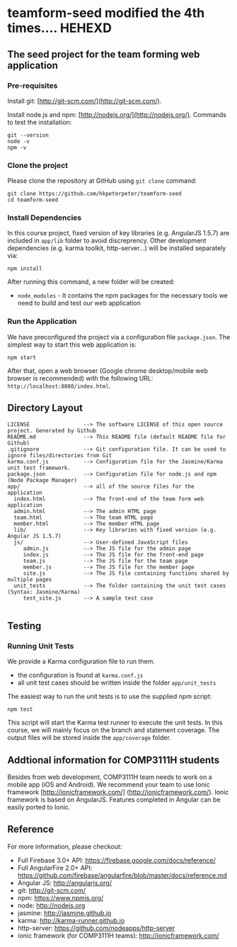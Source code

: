 # teamform-seed modified the 4th times.... HEHEXD
## The seed project for the team forming web application

### Pre-requisites

Install git: [http://git-scm.com/](http://git-scm.com/).

Install node.js and npm: [http://nodejs.org/](http://nodejs.org/).
Commands to test the installation:

```
git --version
node -v
npm -v
```

### Clone the project

Please clone the repository at GitHub using `git clone` command:

```
git clone https://github.com/hkpeterpeter/teamform-seed
cd teamform-seed
```

### Install Dependencies
 
In this course project, fixed version of key libraries (e.g. AngularJS 1.5.7) are included in `app/lib` folder to avoid discreprency. Other development dependencies (e.g. karma toolkit, http-server...) will be installed separately via:

```
npm install
```

After running this command, a new folder will be created:

* `node_modules` - It contains the npm packages for the necessary tools we need to build and test our web application

### Run the Application

We have preconfigured the project via a configuration file `package.json`. The simplest way to start this web application is:

```
npm start
```

After that, open a web browser (Google chrome desktop/mobile web browser is recommended) with the following URL: `http://localhost:8080/index.html`.


## Directory Layout

```
LICENSE                 --> The software LICENSE of this open source project. Generated by Github
README.md               --> This README file (default README file for Github)
.gitignore              --> Git configuration file. It can be used to ignore files/directories from Git 
karma.conf.js           --> Configuration file for the Jasmine/Karma unit test framework. 
package.json            --> Configuration file for node.js and npm (Node Package Manager)
app/                    --> all of the source files for the application
  index.html            --> The front-end of the team form web application
  admin.html            --> The admin HTML page
  team.html             --> The team HTML page
  member.html           --> The member HTML page
  lib/                  --> Key libraries with fixed version (e.g. Angular JS 1.5.7) 
  js/                   --> User-defined JavaScript files
     admin.js           --> The JS file for the admin page
     index.js           --> The JS file for the front-end page
     team.js            --> The JS file for the team page
     member.js          --> The JS file for the member page
     site.js            --> The JS file containing functions shared by multiple pages
  unit_tests            --> The folder containing the unit test cases (Syntax: Jasmine/Karma)
     test_site.js       --> A sample test case
  
```

## Testing

### Running Unit Tests

 We provide a Karma configuration file to run them.

* the configuration is found at `karma.conf.js`
* all unit test cases should be written inside the folder `app/unit_tests`

The easiest way to run the unit tests is to use the supplied npm script:

```
npm test
```

This script will start the Karma test runner to execute the unit tests. 
In this course, we will mainly focus on the branch and statement coverage. 
The output files will be stored inside the `app/coverage` folder. 

## Addtional information for COMP3111H students

Besides from web development, COMP3111H team needs to work on a mobile app (iOS and Android). We recommend your team to use Ionic framework [http://ionicframework.com/] (http://ionicframework.com/). Ionic framework is based on AngularJS. Features completed in Angular can be easily ported to Ionic.   

## Reference

For more information, please checkout:

* Full Firebase 3.0+ API: https://firebase.google.com/docs/reference/
* Full AngularFire 2.0+ API: https://github.com/firebase/angularfire/blob/master/docs/reference.md
* Angular JS: http://angularjs.org/
* git: http://git-scm.com/
* npm: https://www.npmjs.org/
* node: http://nodejs.org
* jasmine: http://jasmine.github.io
* karma: http://karma-runner.github.io
* http-server: https://github.com/nodeapps/http-server
* ionic framework (for COMP3111H teams): http://ionicframework.com/
